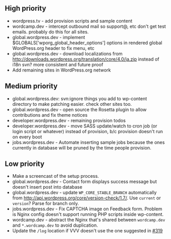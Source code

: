 ## High priority

* wordpress.tv - add provision scripts and sample content
* wordcamp.dev - intercept outbound mail so support@, etc don't get test emails. probably do this for all sites.
* global.wordpress.dev - implement $GLOBALS['wporg_global_header_options'] options in rendered global WordPress.org header to fix menu, etc
* global.wordpress.dev - download localizations from http://downloads.wordpress.org/translation/core/4.0/ja.zip instead of i18n svn? more consistent and future proof 
* Add remaining sites in WordPress.org network


## Medium priority

* global.wordpress.dev: svn:ignore things you add to wp-content directory to make patching easier. check other sites too.
* global.wordpress.dev - open source the Rosetta plugin to allow contributions and fix theme notices
* developer.wordpress.dev - remaining provision todos
* developer.wordpress.dev - move SASS update/watch to cron job (or login script or whatever) instead of provision, b/c provision doesn't run on every boot  
* jobs.wordpress.dev - Automate inserting sample jobs because the ones currently in database will be pruned by the time people provision.


## Low priority
* Make a screencast of the setup process.
* global.wordpress.dev - Contact form displays success message but doesn't insert post into database
* global.wordpress.dev - update `WP_CORE_STABLE_BRANCH` automatically from http://api.wordpress.org/core/version-check/1.7/. Use `current` or `version`? Parse for branch only.
* jobs.wordpress.dev - Fix CAPTCHA image on Feedback form. Problem is Nginx config doesn't support running PHP scripts inside wp-content.
* wordcamp.dev - abstract the Nginx that's shared between `wordcamp.dev` and `*.wordcamp.dev` to avoid duplication.
* Update the `/log` location if VVV doesn't use the one suggested in [#319](https://github.com/Varying-Vagrant-Vagrants/VVV/pull/319)
